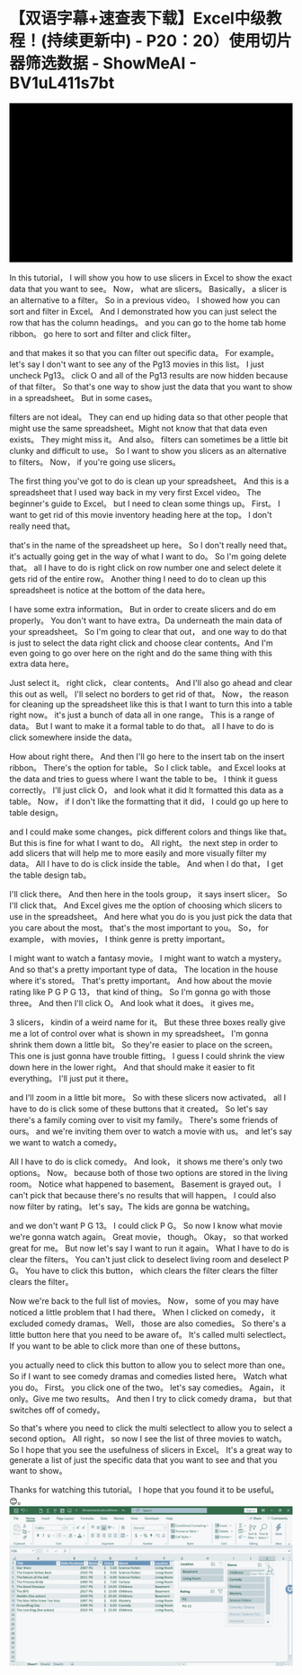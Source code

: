 # 【双语字幕+速查表下载】Excel中级教程！(持续更新中) - P20：20）使用切片器筛选数据 - ShowMeAI - BV1uL411s7bt

![](img/1a16bf7124803b0951f6a76597d440e4_0.png)

In this tutorial， I will show you how to use slicers in Excel to show the exact data that you want to see。 Now， what are slicers。 Basically， a slicer is an alternative to a filter。 So in a previous video。 I showed how you can sort and filter in Excel。 And I demonstrated how you can just select the row that has the column headings。 and you can go to the home tab home ribbon。 go here to sort and filter and click filter。

 and that makes it so that you can filter out specific data。 For example。 let's say I don't want to see any of the Pg13 movies in this list。 I just uncheck Pg13。 click O and all of the Pg13 results are now hidden because of that filter。 So that's one way to show just the data that you want to show in a spreadsheet。 But in some cases。

 filters are not ideal。 They can end up hiding data so that other people that might use the same spreadsheet。Might not know that that data even exists。 They might miss it。 And also。 filters can sometimes be a little bit clunky and difficult to use。 So I want to show you slicers as an alternative to filters。 Now， if you're going use slicers。

 The first thing you've got to do is clean up your spreadsheet。 And this is a spreadsheet that I used way back in my very first Excel video。 The beginner's guide to Excel。 but I need to clean some things up。 First。 I want to get rid of this movie inventory heading here at the top。 I don't really need that。

 that's in the name of the spreadsheet up here。 So I don't really need that。 it's actually going get in the way of what I want to do。 So I'm going delete that。 all I have to do is right click on row number one and select delete it gets rid of the entire row。 Another thing I need to do to clean up this spreadsheet is notice at the bottom of the data here。

 I have some extra information。 But in order to create slicers and do em properly。 You don't want to have extra。Da underneath the main data of your spreadsheet。 So I'm going to clear that out， and one way to do that is just to select the data right click and choose clear contents。And I'm even going to go over here on the right and do the same thing with this extra data here。

 Just select it。 right click， clear contents。 And I'll also go ahead and clear this out as well。 I'll select no borders to get rid of that。 Now， the reason for cleaning up the spreadsheet like this is that I want to turn this into a table right now。 it's just a bunch of data all in one range。 This is a range of data。 But I want to make it a formal table to do that。 all I have to do is click somewhere inside the data。

 How about right there。 And then I'll go here to the insert tab on the insert ribbon。 There's the option for table。 So I click table。 and Excel looks at the data and tries to guess where I want the table to be。 I think it guess correctly。 I'll just click O， and look what it did It formatted this data as a table。 Now， if I don't like the formatting that it did， I could go up here to table design。

 and I could make some changes。pick different colors and things like that。 But this is fine for what I want to do。 All right。 the next step in order to add slicers that will help me to more easily and more visually filter my data。 All I have to do is click inside the table。 And when I do that， I get the table design tab。

 I'll click there。 And then here in the tools group， it says insert slicer。 So I'll click that。 And Excel gives me the option of choosing which slicers to use in the spreadsheet。 And here what you do is you just pick the data that you care about the most。 that's the most important to you。 So， for example， with movies， I think genre is pretty important。

 I might want to watch a fantasy movie。 I might want to watch a mystery。 And so that's a pretty important type of data。 The location in the house where it's stored。 That's pretty important。 And how about the movie rating like P G P G 13， that kind of thing。 So I'm gonna go with those three。 And then I'll click O。 And look what it does。 it gives me。

3 slicers， kindin of a weird name for it。 But these three boxes really give me a lot of control over what is shown in my spreadsheet。 I'm gonna shrink them down a little bit。 So they're easier to place on the screen。 This one is just gonna have trouble fitting。 I guess I could shrink the view down here in the lower right。 And that should make it easier to fit everything。 I'll just put it there。

 and I'll zoom in a little bit more。 So with these slicers now activated。 all I have to do is click some of these buttons that it created。 So let's say there's a family coming over to visit my family。 There's some friends of ours。 and we're inviting them over to watch a movie with us。 and let's say we want to watch a comedy。

 All I have to do is click comedy。 And look， it shows me there's only two options。 Now。 because both of those two options are stored in the living room。 Notice what happened to basement。 Basement is grayed out。 I can't pick that because there's no results that will happen。 I could also now filter by rating。 let's say。The kids are gonna be watching。

 and we don't want P G 13。 I could click P G。 So now I know what movie we're gonna watch again。 Great movie， though。 Okay， so that worked great for me。 But now let's say I want to run it again。 What I have to do is clear the filters。 You can't just click to deselect living room and deselect P G。 You have to click this button， which clears the filter clears the filter clears the filter。

 Now we're back to the full list of movies。 Now， some of you may have noticed a little problem that I had there。 When I clicked on comedy， it excluded comedy dramas。 Well， those are also comedies。 So there's a little button here that you need to be aware of。 It's called multi selectlect。 If you want to be able to click more than one of these buttons。

 you actually need to click this button to allow you to select more than one。 So if I want to see comedy dramas and comedies listed here。 Watch what you do。 First。 you click one of the two。 let's say comedies。 Again， it only。Give me two results。 And then I try to click comedy drama， but that switches off of comedy。

 So that's where you need to click the multi selectlect to allow you to select a second option。 All right， so now I see the list of three movies to watch。 So I hope that you see the usefulness of slicers in Excel。 It's a great way to generate a list of just the specific data that you want to see and that you want to show。

 Thanks for watching this tutorial。 I hope that you found it to be useful。😊。![](img/1a16bf7124803b0951f6a76597d440e4_2.png)